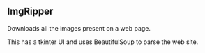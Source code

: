 ## ImgRipper
Downloads all the images present on a web page.

This has a tkinter UI and uses BeautifulSoup to parse the web site.
